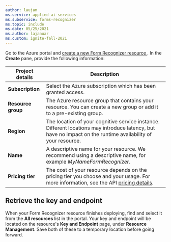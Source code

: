 ```yaml
---
author: laujan
ms.service: applied-ai-services
ms.subservice: forms-recognizer
ms.topic: include
ms.date: 05/25/2021
ms.author: lajanuar
ms.custom: ignite-fall-2021
---
```


Go to the Azure portal and <a href="https://ms.portal.azure.com/#create/Microsoft.CognitiveServicesFormRecognizer" title="Create a new Form Recognizer resource" target="_blank">create a new Form Recognizer resource </a>. In the **Create** pane, provide the following information:

| Project details   | Description   |
|--|--|
| **Subscription** | Select the Azure subscription which has been granted access. |
| **Resource group** | The Azure resource group that contains your resource. You can create a new group or add it to a pre-existing group. |
| **Region** | The location of your cognitive service instance. Different locations may introduce latency, but have no impact on the runtime availability of your resource. |
| **Name** | A descriptive name for your resource. We recommend using a descriptive name, for example *MyNameFormRecognizer*. |
| **Pricing tier** | The cost of your resource depends on the pricing tier you choose and your usage. For more information, see the API [pricing details](https://azure.microsoft.com/pricing/details/cognitive-services/).

## Retrieve the key and endpoint

When your Form Recognizer resource finishes deploying, find and select it from the **All resources** list in the portal. Your key and endpoint will be located on the resource's **Key and Endpoint** page, under **Resource Management**. Save both of these to a temporary location before going forward.
